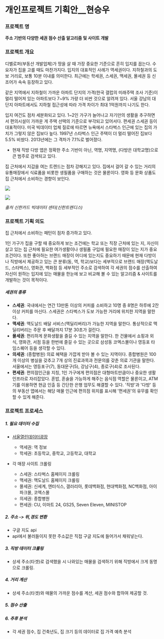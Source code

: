 # 개인프로젝트 기획안\__현승우

### 프로젝트 명

**주소 기반의 다양한 세권 점수 산출 알고리즘 및 사이트 개발**



### 프로젝트 개요

디벨로퍼(부동산 개발업체)가 땅을 살 때 가장 중요한 기준으로 흔히 입지를 꼽는다. 수요자가 집을 고를 때도 마찬가지다. 입지의 대표적인 사례가 역세권이다. 지하철과의 도보 거리로, 보통 10분 이내를 의미한다. 최근에는 학세권, 스세권, 맥세권, 몰세권 등 신조어가 속속 등장하고 있다.

같은 지역에서 지하철이 가까운 아파트 단지의 가격(한국 갤럽의 미래주택 조사 기준)이 멀리 떨어져 있는 아파트보다 7~9% 가량 더 비싼 것으로 알려져 있다. 서울 강남의 대단지 아파트에서도 지하철 접근성에 따라 가격 차이가 최대 1억원까지 나기도 한다.

입지 여건도 점차 세분화되고 있다. 1~2인 가구가 늘어나고 자기만의 생활을 추구하면서 편의시설이 가까운 게 주택 선택의 기준으로 부각되고 있어서다. 편세권 스세권 등이 대표적이다. 미국 빅데이터 업체 질로에 따르면 뉴욕에서 스타벅스 인근에 있는 집의 가치가 그렇지 않은 집보다 높다. 1997년 스타벅스 인근 주택이 더 멀리 떨어진 집보다 5.5% 비쌌다. 2013년에는 그 격차가 7.1%로 벌어졌다.

- 현재 직방 다방 앱은 정확한 주소 기반이 아닌, 역명, 지역명, (다방은 대학교명)으로 큰 범주로 검색되고 있다.



집 근처에서 지갑을 여는 트렌드는 점차 강해지고 있다. 집에서 걸어 갈 수 있는 거리의 유통매장에서 식료품을 비롯한 생필품을 구매하는 것은 물론이다. 영화 등 문화 상품도 집 근처에서 소비하는 경향이 보인다.

![](https://user-images.githubusercontent.com/17154958/51781648-eb4f5c80-215e-11e9-8d9e-f207be5fb642.png)

![](https://user-images.githubusercontent.com/17154958/51781657-281b5380-215f-11e9-9dcd-bcc415acd7e2.png)

*출처 신한카드 빅데이터 센터(신한트렌디스)*



### 프로젝트 기획 의도

집 근처에서 소비하는 패턴이 점차 증가하고 있다.

1인 가구가 집을 구할 때 중요하게 보는 조건에는 학교 또는 직장 근처에 있는 지, 자신이 살고 있는 집 근처에 필요한 여가생활이나 생필품 구입에 필요한 매장이 있는 지가 중요 조건이다. 또한 좋아하는 브랜드 매장이 어디에 있는지도 중요하기 때문에 현재 다방이나 직방에서 제공하고 있는 큰 분류(동, 역, 학교)보다는 세부적으로 브랜드 매장(맥도날드, 스타벅스), 영화관, 백화점 등 세부적인 주소로 검색하여 각 세권의 점수를 산출하여 자신이 원하는 입지에 있는 매물을 한눈에 보고 비교해 볼 수 있는 알고리즘 & 사이트를 개발하는 것이 목적이다.



##### 세권의 종류

- **스세권**: 국내에서는 연간 13만톤 이상의 커피를 소비하고 10명 중 8명은 하루에 2잔 이상 커피를 마신다. 스세권은 스타벅스가 도보 가능한 거리에 위치한 지역을 말한다. 
- **맥세권**: 맥도날드 배달 서비스(맥딜리버리)가 가능한 지역을 말한다.
  통상적으로 맥딜리버리는 주문 후 배달까지 17분 30초가 걸린다.
- **몰세권**: 편리하게 문화생활을 즐길 수 있는 지역을 말한다. 한 건물에서 쇼핑과 외식, 영화관, 서점 등을 한번에 즐길 수 있는 곳으로 삼성동 코엑스몰이나 영등포 타임스퀘어 등을 생각할 수 있다.
- **의세권**: (종합병원) 의료 혜택을 가깝게 받아 볼 수 있는 지역이다. 종합병원은 100개 이상의 병실을 갖추고 7개 상의 진료과목과 전문의를 갖춘 의료 기관을 말한다. 서울에서는 영등포구(7), 동대문구(5), 강남구(4), 종로구(4)로 조사된다.
- **편세권**: 편의점인근을 지칭, 1인 가구에게 편의점은 대형마트만큼이나 중요한 생활 인프라로 자리잡았다. 혼밥, 혼술을 가능하게 해주는 음식점 역할은 물론이고, ATM기를 이용하면 현금 인출 등 간단한 은행 업무도 해결할 수 있다. '직방'과 '다방' 등의 부동산 앱에서는 해당 매물 인근에 편의점 위치를 표시해 '편세권'의 유무를 확인할 수 있게 해준다.



### 프로젝트 프로세스

##### 1. 필요 데이터 수집

- [서울열린데이터광장](http://data.seoul.go.kr/dataList/datasetList.do)

  - 역세권: 역 정보 
  - 학세권: 초등학교, 중학교, 고등학교, 대학교 

  

- 각 매장 사이트 크롤링

  - 스세권: 스타벅스 홈페이지 크롤링 
  - 맥세권: 맥도날드 홈페이지 크롤링
  - 몰세권: 신세계, 엔터식스, 갤러리아, 롯데백화점, 현대백화점, NC백화점, 아이파크몰, 코엑스몰 
  - 의세권: 종합병원 
  - 편세권: CU, 이마트 24, GS25, Seven Eleven, MINISTOP



##### 2. 주소 -> 위,경도 변환

- 구글 지도 api 
- api에서 불러들이지 못한 주소값은 직접 구글 지도에 들어가서 채워넣는다.



##### 3. 직방 데이터 크롤링

- 상세 주소(타겟)로 검색했을 시 나와있는 매물을 검색하기 위해 직방에서 크게 동명으로 크롤링.



##### 4. 거리 계산

- 상세 주소(타겟)와 매물의 가까운 점수를 계산, 세권 점수와 합하여 제공할 것.



##### 5. 점수 산출 



##### 6. 추후 분석 

- 각 세권 점수, 집 건축년도, 집 크기 등의 데이터로 집 가격 예측 분석

  
